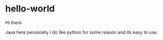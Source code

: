 # hello-world


Hi there

Java here personally i do like python for some reason and its easy to use.
